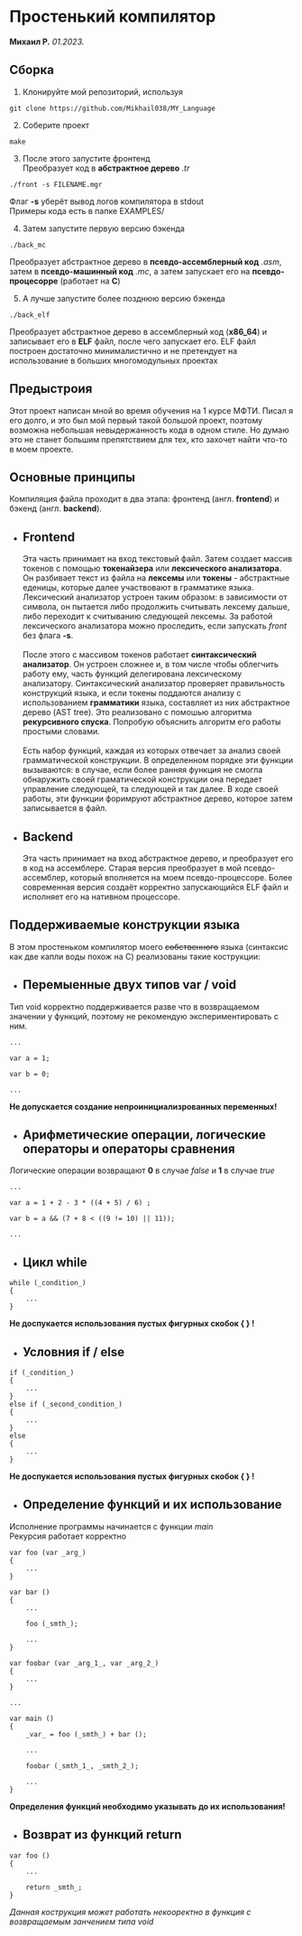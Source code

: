 # Простенький компилятор

**Михаил Р.** _01.2023._

## Сборка


1. Клонируйте мой репозиторий, используя

```
git clone https://github.com/Mikhail038/MY_Language
```

2. Соберите проект
```
make
```
3. После этого запустите фронтенд \
Преобразует код в **абстрактное дерево** _.tr_
```
./front -s FILENAME.mgr
```
Флаг **-s** уберёт вывод логов компилятора в stdout \
Примеры кода есть в папке EXAMPLES/

4. Затем запустите первую версию бэкенда

```
./back_mc
```
Преобразует абстрактное дерево в **псевдо-ассемблерный код** _.asm_, затем в **псевдо-машинный код** _.mc_, a затем запускает его на **псевдо-процесорре** (работает на **C**)

5. А лучше запустите более позднюю версию бэкенда

```
./back_elf
```
Преобразует абстрактное дерево в ассемблерный код (**x86_64**) и записывает его в **ELF** файл, после чего запускает его. ELF файл построен достаточно минималистично и не претендует на использование в больших многомодульных проектах

## Предыстроия

Этот проект написан мной во время обучения на 1 курсе МФТИ. Писал я его долго, и это был мой первый такой большой проект, поэтому возможна небольшая невыдержанность кода в одном стиле. Но думаю это не станет большим препятствием для тех, кто захочет найти что-то в моем проекте.

## Основные принципы

Компиляция файла проходит в два этапа: фронтенд (англ. **frontend**) и бэкенд (англ. **backend**).

- ## Frontend

    Эта часть принимает на вход текстовый файл. Затем создает массив токенов с помощью **токенайзера** или **лексического анализатора**. Он разбивает текст из файла на **лексемы** или **токены** - абстрактные еденицы, которые далее участвовают в грамматике языка. Лексический анализатор устроен таким образом: в зависимости от символа, он пытается либо продолжить считывать лексему дальше, либо переходит к считыванию следующей лексемы. За работой лексического анализатора можно проследить, если запускать *front* без флага **-s**. \
    \
    После этого с массивом токенов работает **синтаксический анализатор**. Он устроен сложнее и, в том числе чтобы облегчить работу ему, часть функций делегирована лексическому анализатору. Синтаксический анализатор проверяет правильность конструкций языка, и если токены поддаются анализу с использованием **грамматики** языка, составляет из них абстрактное дерево (AST tree). Это реализовано с помошью алгоритма **рекурсивного спуска**. Попробую объяснить алгоритм его работы простыми словами. \
    \
    Есть набор функций, каждая из которых отвечает за анализ своей грамматической конструкции. В определенном порядке эти функции вызываются: в случае, если более ранняя функция не смогла обнаружить своей граматической конструкции она передает управление следующей, та следующей и так далее. В ходе своей работы, эти функции форимруют абстрактное дерево, которое затем записывается в файл.

- ## Backend

    Эта часть принимает на вход абстрактное дерево, и преобразует его в код на ассемблере. Старая версия преобразует в мой псевдо-ассемблер, который вполняется на моем псевдо-процессоре. Более современная версия создаёт корректно запускающийся ELF файл и исполняет его на нативном процессоре.


## Поддерживаемые конструкции языка
В этом простеньком компилятор моего ~~собственного~~ языка (синтаксис как две капли воды похож на C) реализованы такие кострукции:

- ## Перемыенные двух типов var / void
Тип void корректно поддерживается разве что в возвращаемом значении у функций, поэтому не рекомендую экспериментировать с ним.
```
...

var a = 1;

var b = 0;

...
```

**Не допускается создание непроинициализрованных переменных!**

- ## Арифметические операции, логические операторы и операторы сравнения
Логические операции возвращают **0** в случае *false* и **1** в случае *true*
```
...

var a = 1 + 2 - 3 * ((4 + 5) / 6) ;

var b = a && (7 + 8 < ((9 != 10) || 11));

...
```

- ## Цикл while
```
while (_condition_)
{
    ...
}
```
**Не доспукается использования пустых фигурных скобок { } !**

- ## Условния if / else
```
if (_condition_)
{
    ...
}
else if (_second_condition_)
{
    ...
}
else
{
    ...
}
```
**Не доспукается использования пустых фигурных скобок { } !**

- ## Определение функций и их использование
Исполнение программы начинается с функции *main* \
Рекурсия работает корректно
```
var foo (var _arg_)
{
    ...
}

var bar ()
{
    ...

    foo (_smth_);

    ...
}

var foobar (var _arg_1_, var _arg_2_)
{
    ...
}

...

var main ()
{
    _var_ = foo (_smth_) + bar ();

    ...

    foobar (_smth_1_, _smth_2_);

    ...
}
```
**Определения функций необходимо указывать до их использования!**

- ## Возврат из функций return
```
var foo ()
{
    ...

    return _smth_;
}
```
_Данная кострукция может работать некооректно в функция с возвращаемым занчением типа void_

